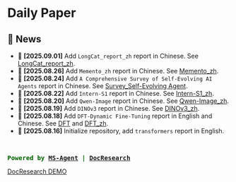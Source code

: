 # Daily Paper

## 🎉 News
- 🚀 **[2025.09.01]** Add `LongCat_report_zh` report in Chinese. See [LongCat_report_zh](LongCat_report_zh/report.md).
- 🚀 **[2025.08.26]** Add `Memento_zh` report in Chinese. See [Memento_zh](Memento_zh/report.md).
- 🚀 **[2025.08.24]** Add `A Comprehensive Survey of Self-Evolving AI Agents` report in Chinese. See [Survey_Self-Evolving Agent](Survey_Agent_Self-Evolving_zh/report.md).
- 🚀 **[2025.08.22]** Add `Intern-S1` report in Chinese. See [Intern-S1_zh](Intern-S1_Tech_Report/report.md).
- 🚀 **[2025.08.20]** Add `Qwen-Image` report in Chinese. See [Qwen-Image_zh](Qwen-Image_Tech_Report/report.md).
- 🚀 **[2025.08.19]** Add `DINOv3` report in Chinese. See [DINOv3_zh](DINOv3_zh/report.md).
- 🚀 **[2025.08.18]** Add `DFT-Dynamic Fine-Tuning` report in English and Chinese. See [DFT](dft_dynamic_fine_tuning/report.md) and [DFT_zh](dft_dynamic_fine_tuning_zh/report.md).
- 🚀 **[2025.08.16]** Initialize repository, add `transformers` report in English.


<br>


<span style="color: darkgreen; font-weight: bold; font-family: monospace;">Powered by [MS-Agent](https://github.com/modelscope/ms-agent) | [DocResearch](https://github.com/modelscope/ms-agent/blob/main/projects/doc_research/README.md)</span>
<br>

[DocResearch DEMO](https://modelscope.cn/studios/ms-agent/DocResearch)
